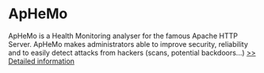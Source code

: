 # ApHeMo
ApHeMo is a Health Monitoring analyser for the famous Apache HTTP Server. ApHeMo makes administrators able to improve security, reliability and to easily detect attacks from hackers (scans, potential backdoors...)
[>> Detailed information](https://secure.shareit.com/shareit/product.html?productid=300108805&affiliateid=200057808)